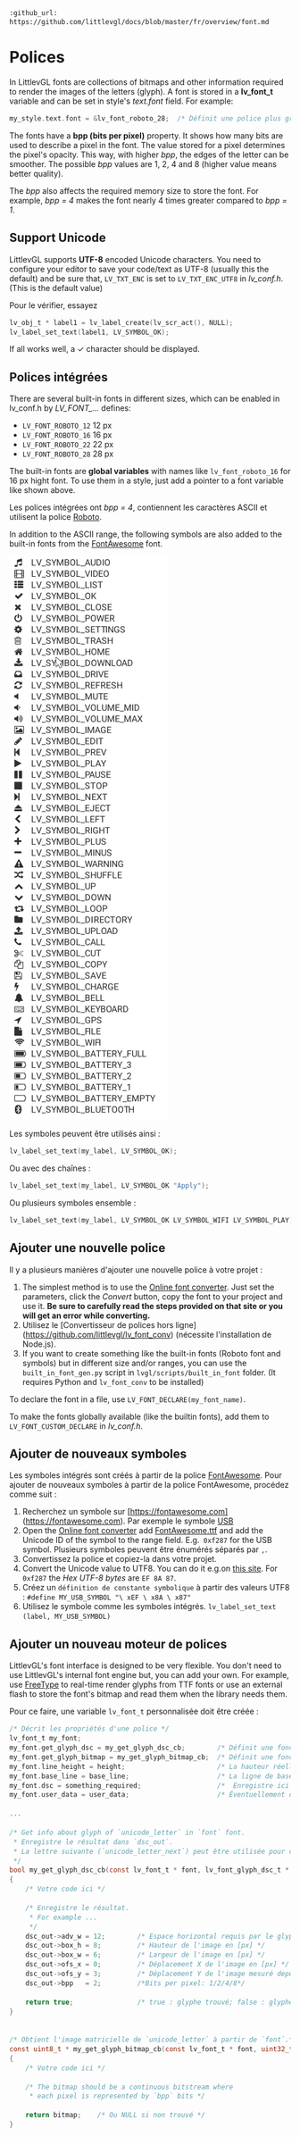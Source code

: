 ```eval_rst
:github_url: https://github.com/littlevgl/docs/blob/master/fr/overview/font.md
```
# Polices

In LittlevGL fonts are collections of bitmaps and other information required to render the images of the letters (glyph). A font is stored in a **lv_font_t** variable and can be set in style's *text.font* field. For example:
```c
my_style.text.font = &lv_font_roboto_28;  /* Définit une police plus grande */
```

The fonts have a **bpp (bits per pixel)** property. It shows how many bits are used to describe a pixel in the font. The value stored for a pixel determines the pixel's opacity.
This way, with higher *bpp*, the edges of the letter can be smoother. The possible *bpp* values are 1, 2, 4 and 8 (higher value means better quality).

The *bpp* also affects the required memory size to store the font. For example, *bpp = 4* makes the font nearly 4 times greater compared to *bpp = 1*.  

## Support Unicode

LittlevGL supports **UTF-8** encoded Unicode characters.
You need to configure your editor to save your code/text as UTF-8 (usually this the default) and be sure that, `LV_TXT_ENC` is set to `LV_TXT_ENC_UTF8` in *lv_conf.h*. (This is the default value)

Pour le vérifier, essayez
```c
lv_obj_t * label1 = lv_label_create(lv_scr_act(), NULL);
lv_label_set_text(label1, LV_SYMBOL_OK);
```

If all works well, a ✓ character should be displayed.

## Polices intégrées

There are several built-in fonts in different sizes, which can be enabled in lv_conf.h by *LV_FONT_...* defines:
- `LV_FONT_ROBOTO_12` 12 px
- `LV_FONT_ROBOTO_16` 16 px
- `LV_FONT_ROBOTO_22` 22 px
- `LV_FONT_ROBOTO_28` 28 px

The built-in fonts are **global variables** with names like `lv_font_roboto_16` for 16 px hight font. To use them in a style, just add a pointer to a font variable like shown above.

Les polices intégrées ont *bpp = 4*, contiennent les caractères ASCII et utilisent la police [Roboto](https://fonts.google.com/specimen/Roboto).

In addition to the ASCII range, the following symbols are also added to the built-in fonts from the [FontAwesome](https://fontawesome.com/) font.

![](/misc/symbols.png "Built-in Symbols in LittlevGL")

Les symboles peuvent être utilisés ainsi :
```c
lv_label_set_text(my_label, LV_SYMBOL_OK);
```

Ou avec des chaînes :
```c
lv_label_set_text(my_label, LV_SYMBOL_OK "Apply");
```

Ou plusieurs symboles ensemble :
```c
lv_label_set_text(my_label, LV_SYMBOL_OK LV_SYMBOL_WIFI LV_SYMBOL_PLAY);
```

## Ajouter une nouvelle police

Il y a plusieurs manières d'ajouter une nouvelle police à votre projet :
1. The simplest method is to use the [Online font converter](https://littlevgl.com/ttf-font-to-c-array). Just set the parameters, click the *Convert* button, copy the font to your project and use it. **Be sure to carefully read the steps provided on that site or you will get an error while converting.**
2. Utilisez le [Convertisseur de polices hors ligne] (https://github.com/littlevgl/lv_font_conv) (nécessite l'installation de Node.js).
3. If you want to create something like the built-in fonts (Roboto font and symbols) but in different size and/or ranges, you can use the `built_in_font_gen.py` script in `lvgl/scripts/built_in_font` folder.
(It requires Python and `lv_font_conv` to be installed)

To declare the font in a file, use `LV_FONT_DECLARE(my_font_name)`.

To make the fonts globally available (like the builtin fonts), add them to `LV_FONT_CUSTOM_DECLARE` in *lv_conf.h*.

## Ajouter de nouveaux symboles
Les symboles intégrés sont créés à partir de la police [FontAwesome](https://fontawesome.com/). Pour ajouter de nouveaux symboles à partir de la police FontAwesome, procédez comme suit :
1. Recherchez un symbole sur [https://fontawesome.com] (https://fontawesome.com). Par exemple le symbole [USB](https://fontawesome.com)
2. Open the [Online font converter](https://littlevgl.com/ttf-font-to-c-array) add [FontAwesome.ttf](https://littlevgl.com/tools/FontAwesome.ttf) and add the Unicode ID of the symbol to the range field. E.g.` 0xf287` for the USB symbol.
Plusieurs symboles peuvent être énumérés séparés par `,`.
3. Convertissez la police et copiez-la dans votre projet.
4. Convert the Unicode value to UTF8. You can do it e.g.on [this site](http://www.ltg.ed.ac.uk/~richard/utf-8.cgi?input=f287&mode=hex). For `0xf287` the *Hex UTF-8 bytes* are `EF 8A 87`.
5. Créez un `définition de constante symbolique` à partir des valeurs UTF8 : `#define MY_USB_SYMBOL "\ xEF \ x8A \ x87" `
6. Utilisez le symbole comme les symboles intégrés. `lv_label_set_text (label, MY_USB_SYMBOL)`

## Ajouter un nouveau moteur de polices

LittlevGL's font interface is designed to be very flexible.
You don't need to use LittlevGL's internal font engine but, you can add your own.
For example, use [FreeType](https://www.freetype.org/) to real-time render glyphs from TTF fonts or use an external flash to store the font's bitmap and read them when the library needs them.

Pour ce faire, une variable `lv_font_t` personnalisée doit être créée :
```c
/* Décrit les propriétés d'une police */
lv_font_t my_font;
my_font.get_glyph_dsc = my_get_glyph_dsc_cb;        /* Définit une fonction de rappel pour obtenir des informations sur les glyphes */
my_font.get_glyph_bitmap = my_get_glyph_bitmap_cb;  /* Définit une fonction de rappel pour obtenir l'image matricielle d'un glyphe */
my_font.line_height = height;                       /* La hauteur réelle de la ligne où le texte s'inscrit */
my_font.base_line = base_line;                      /* La ligne de base mesurée à partir du haut de la ligne */
my_font.dsc = something_required;                   /*  Enregistre ici toutes les données spécifiques à l'implémentation */
my_font.user_data = user_data;                      /* Éventuellement des données utilisateur supplémentaires */

...

/* Get info about glyph of `unicode_letter` in `font` font.
 * Enregistre le résultat dans `dsc_out`.
 * La lettre suivante (`unicode_letter_next`) peut être utilisée pour calculer la largeur requise par ce glyphe (crénage)
 */
bool my_get_glyph_dsc_cb(const lv_font_t * font, lv_font_glyph_dsc_t * dsc_out, uint32_t unicode_letter, uint32_t unicode_letter_next)
{
    /* Votre code ici */

    /* Enregistre le résultat.
     * For example ...
     */
    dsc_out->adv_w = 12;        /* Espace horizontal requis par le glyphe en [px] */
    dsc_out->box_h = 8;         /* Hauteur de l'image en [px] */
    dsc_out->box_w = 6;         /* Largeur de l'image en [px] */
    dsc_out->ofs_x = 0;         /* Déplacement X de l'image en [px] */
    dsc_out->ofs_y = 3;         /* Déplacement Y de l'image mesuré depuis la ligne de base */
    dsc_out->bpp   = 2;         /*Bits per pixel: 1/2/4/8*/

    return true;                /* true : glyphe trouvé; false : glyphe non trouvé */
}


/* Obtient l'image matricielle de `unicode_letter` à partir de `font`.*/
const uint8_t * my_get_glyph_bitmap_cb(const lv_font_t * font, uint32_t unicode_letter)
{
    /* Votre code ici */

    /* The bitmap should be a continuous bitstream where
     * each pixel is represented by `bpp` bits */

    return bitmap;    /* Ou NULL si non trouvé */
}
```
